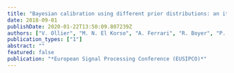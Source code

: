 ```yaml
---
title: "Bayesian calibration using different prior distributions: an iterative maximum a posteriori approach for radio interferometers"
date: 2018-09-01
publishDate: 2020-01-22T13:50:09.807239Z
authors: ["V. Ollier", "M. N. El Korso", "A. Ferrari", "R. Boyer", "P. Larzabal"]
publication_types: ["1"]
abstract: ""
featured: false
publication: "*European Signal Processing Conference (EUSIPCO)*"
---
```


